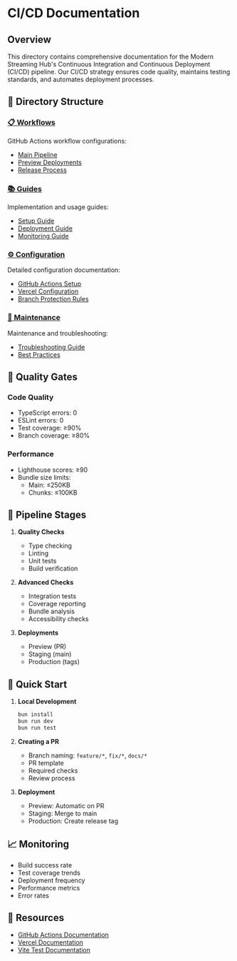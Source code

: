 # CI/CD Documentation

## Overview
This directory contains comprehensive documentation for the Modern Streaming Hub's Continuous Integration and Continuous Deployment (CI/CD) pipeline. Our CI/CD strategy ensures code quality, maintains testing standards, and automates deployment processes.

## 📁 Directory Structure

### [📋 Workflows](./workflows/)
GitHub Actions workflow configurations:
- [Main Pipeline](./workflows/main.yml)
- [Preview Deployments](./workflows/preview.yml)
- [Release Process](./workflows/release.yml)

### [📚 Guides](./guides/)
Implementation and usage guides:
- [Setup Guide](./guides/setup.md)
- [Deployment Guide](./guides/deployment.md)
- [Monitoring Guide](./guides/monitoring.md)

### [⚙️ Configuration](./configuration/)
Detailed configuration documentation:
- [GitHub Actions Setup](./configuration/github-actions.md)
- [Vercel Configuration](./configuration/vercel.md)
- [Branch Protection Rules](./configuration/branch-protection.md)

### [🔧 Maintenance](./maintenance/)
Maintenance and troubleshooting:
- [Troubleshooting Guide](./maintenance/troubleshooting.md)
- [Best Practices](./maintenance/best-practices.md)

## 🎯 Quality Gates

### Code Quality
- TypeScript errors: 0
- ESLint errors: 0
- Test coverage: ≥90%
- Branch coverage: ≥80%

### Performance
- Lighthouse scores: ≥90
- Bundle size limits:
  - Main: ≤250KB
  - Chunks: ≤100KB

## 🔄 Pipeline Stages

1. **Quality Checks**
   - Type checking
   - Linting
   - Unit tests
   - Build verification

2. **Advanced Checks**
   - Integration tests
   - Coverage reporting
   - Bundle analysis
   - Accessibility checks

3. **Deployments**
   - Preview (PR)
   - Staging (main)
   - Production (tags)

## 🚀 Quick Start

1. **Local Development**
   ```bash
   bun install
   bun run dev
   bun run test
   ```

2. **Creating a PR**
   - Branch naming: `feature/*`, `fix/*`, `docs/*`
   - PR template
   - Required checks
   - Review process

3. **Deployment**
   - Preview: Automatic on PR
   - Staging: Merge to main
   - Production: Create release tag

## 📈 Monitoring

- Build success rate
- Test coverage trends
- Deployment frequency
- Performance metrics
- Error rates

## 🔗 Resources
- [GitHub Actions Documentation](https://docs.github.com/en/actions)
- [Vercel Documentation](https://vercel.com/docs)
- [Vite Test Documentation](https://vitest.dev/) 